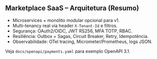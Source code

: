 ## Marketplace SaaS – Arquitetura (Resumo)

- Microservices + monólito modular opcional para v1.
- Multi-tenancy real via header `X-Tenant-Id` e filtros.
- Segurança: OAuth2/OIDC, JWT RS256, MFA TOTP, RBAC.
- Resiliência: Outbox + Sagas, Circuit Breaker, Retry, Idempotência.
- Observabilidade: OTel tracing, Micrometer/Prometheus, logs JSON.

Veja `docs/openapi/payments.yaml` para exemplo OpenAPI 3.1.


